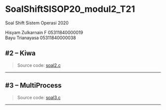# SoalShiftSISOP20_modul2_T21


Soal Shift Sistem Operasi 2020


Hisyam Zulkarnain F             05311840000019\
Bayu Trianayasa                 05311840000038
## #2 &ndash; Kiwa
> Source code: [soal2.c](https://github.com/hisyamzf/SoalShiftSISOP20_modul2_T21/blob/master/soal2.c)

---



## #3 &ndash; MultiProcess
> Source code: [soal3.c](https://github.com/hisyamzf/SoalShiftSISOP20_modul2_T21/blob/master/soal3.c)

---

